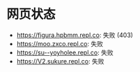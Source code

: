 # 网页状态
- https://figura.hpbmm.repl.co: 失败 (403)
- https://moo.zxco.repl.co: 失败
- https://su--yoyholee.repl.co: 失败
- https://V2.sukure.repl.co: 失败
